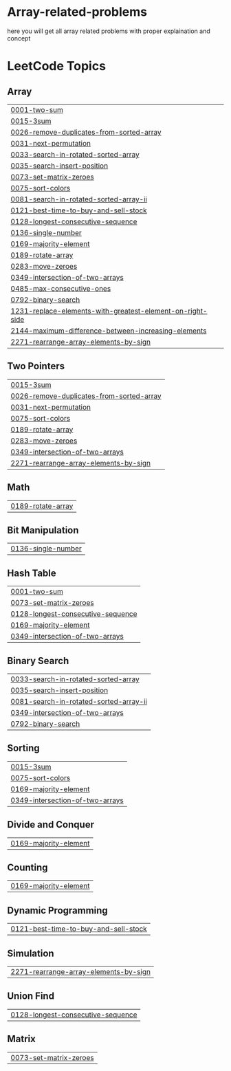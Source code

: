 # Array-related-problems
here you will get all array related problems with proper explaination and concept 

<!---LeetCode Topics Start-->
# LeetCode Topics
## Array
|  |
| ------- |
| [0001-two-sum](https://github.com/Shrayash-hub/Array-related-problems/tree/master/0001-two-sum) |
| [0015-3sum](https://github.com/Shrayash-hub/Array-related-problems/tree/master/0015-3sum) |
| [0026-remove-duplicates-from-sorted-array](https://github.com/Shrayash-hub/Array-related-problems/tree/master/0026-remove-duplicates-from-sorted-array) |
| [0031-next-permutation](https://github.com/Shrayash-hub/Array-related-problems/tree/master/0031-next-permutation) |
| [0033-search-in-rotated-sorted-array](https://github.com/Shrayash-hub/Array-related-problems/tree/master/0033-search-in-rotated-sorted-array) |
| [0035-search-insert-position](https://github.com/Shrayash-hub/Array-related-problems/tree/master/0035-search-insert-position) |
| [0073-set-matrix-zeroes](https://github.com/Shrayash-hub/Array-related-problems/tree/master/0073-set-matrix-zeroes) |
| [0075-sort-colors](https://github.com/Shrayash-hub/Array-related-problems/tree/master/0075-sort-colors) |
| [0081-search-in-rotated-sorted-array-ii](https://github.com/Shrayash-hub/Array-related-problems/tree/master/0081-search-in-rotated-sorted-array-ii) |
| [0121-best-time-to-buy-and-sell-stock](https://github.com/Shrayash-hub/Array-related-problems/tree/master/0121-best-time-to-buy-and-sell-stock) |
| [0128-longest-consecutive-sequence](https://github.com/Shrayash-hub/Array-related-problems/tree/master/0128-longest-consecutive-sequence) |
| [0136-single-number](https://github.com/Shrayash-hub/Array-related-problems/tree/master/0136-single-number) |
| [0169-majority-element](https://github.com/Shrayash-hub/Array-related-problems/tree/master/0169-majority-element) |
| [0189-rotate-array](https://github.com/Shrayash-hub/Array-related-problems/tree/master/0189-rotate-array) |
| [0283-move-zeroes](https://github.com/Shrayash-hub/Array-related-problems/tree/master/0283-move-zeroes) |
| [0349-intersection-of-two-arrays](https://github.com/Shrayash-hub/Array-related-problems/tree/master/0349-intersection-of-two-arrays) |
| [0485-max-consecutive-ones](https://github.com/Shrayash-hub/Array-related-problems/tree/master/0485-max-consecutive-ones) |
| [0792-binary-search](https://github.com/Shrayash-hub/Array-related-problems/tree/master/0792-binary-search) |
| [1231-replace-elements-with-greatest-element-on-right-side](https://github.com/Shrayash-hub/Array-related-problems/tree/master/1231-replace-elements-with-greatest-element-on-right-side) |
| [2144-maximum-difference-between-increasing-elements](https://github.com/Shrayash-hub/Array-related-problems/tree/master/2144-maximum-difference-between-increasing-elements) |
| [2271-rearrange-array-elements-by-sign](https://github.com/Shrayash-hub/Array-related-problems/tree/master/2271-rearrange-array-elements-by-sign) |
## Two Pointers
|  |
| ------- |
| [0015-3sum](https://github.com/Shrayash-hub/Array-related-problems/tree/master/0015-3sum) |
| [0026-remove-duplicates-from-sorted-array](https://github.com/Shrayash-hub/Array-related-problems/tree/master/0026-remove-duplicates-from-sorted-array) |
| [0031-next-permutation](https://github.com/Shrayash-hub/Array-related-problems/tree/master/0031-next-permutation) |
| [0075-sort-colors](https://github.com/Shrayash-hub/Array-related-problems/tree/master/0075-sort-colors) |
| [0189-rotate-array](https://github.com/Shrayash-hub/Array-related-problems/tree/master/0189-rotate-array) |
| [0283-move-zeroes](https://github.com/Shrayash-hub/Array-related-problems/tree/master/0283-move-zeroes) |
| [0349-intersection-of-two-arrays](https://github.com/Shrayash-hub/Array-related-problems/tree/master/0349-intersection-of-two-arrays) |
| [2271-rearrange-array-elements-by-sign](https://github.com/Shrayash-hub/Array-related-problems/tree/master/2271-rearrange-array-elements-by-sign) |
## Math
|  |
| ------- |
| [0189-rotate-array](https://github.com/Shrayash-hub/Array-related-problems/tree/master/0189-rotate-array) |
## Bit Manipulation
|  |
| ------- |
| [0136-single-number](https://github.com/Shrayash-hub/Array-related-problems/tree/master/0136-single-number) |
## Hash Table
|  |
| ------- |
| [0001-two-sum](https://github.com/Shrayash-hub/Array-related-problems/tree/master/0001-two-sum) |
| [0073-set-matrix-zeroes](https://github.com/Shrayash-hub/Array-related-problems/tree/master/0073-set-matrix-zeroes) |
| [0128-longest-consecutive-sequence](https://github.com/Shrayash-hub/Array-related-problems/tree/master/0128-longest-consecutive-sequence) |
| [0169-majority-element](https://github.com/Shrayash-hub/Array-related-problems/tree/master/0169-majority-element) |
| [0349-intersection-of-two-arrays](https://github.com/Shrayash-hub/Array-related-problems/tree/master/0349-intersection-of-two-arrays) |
## Binary Search
|  |
| ------- |
| [0033-search-in-rotated-sorted-array](https://github.com/Shrayash-hub/Array-related-problems/tree/master/0033-search-in-rotated-sorted-array) |
| [0035-search-insert-position](https://github.com/Shrayash-hub/Array-related-problems/tree/master/0035-search-insert-position) |
| [0081-search-in-rotated-sorted-array-ii](https://github.com/Shrayash-hub/Array-related-problems/tree/master/0081-search-in-rotated-sorted-array-ii) |
| [0349-intersection-of-two-arrays](https://github.com/Shrayash-hub/Array-related-problems/tree/master/0349-intersection-of-two-arrays) |
| [0792-binary-search](https://github.com/Shrayash-hub/Array-related-problems/tree/master/0792-binary-search) |
## Sorting
|  |
| ------- |
| [0015-3sum](https://github.com/Shrayash-hub/Array-related-problems/tree/master/0015-3sum) |
| [0075-sort-colors](https://github.com/Shrayash-hub/Array-related-problems/tree/master/0075-sort-colors) |
| [0169-majority-element](https://github.com/Shrayash-hub/Array-related-problems/tree/master/0169-majority-element) |
| [0349-intersection-of-two-arrays](https://github.com/Shrayash-hub/Array-related-problems/tree/master/0349-intersection-of-two-arrays) |
## Divide and Conquer
|  |
| ------- |
| [0169-majority-element](https://github.com/Shrayash-hub/Array-related-problems/tree/master/0169-majority-element) |
## Counting
|  |
| ------- |
| [0169-majority-element](https://github.com/Shrayash-hub/Array-related-problems/tree/master/0169-majority-element) |
## Dynamic Programming
|  |
| ------- |
| [0121-best-time-to-buy-and-sell-stock](https://github.com/Shrayash-hub/Array-related-problems/tree/master/0121-best-time-to-buy-and-sell-stock) |
## Simulation
|  |
| ------- |
| [2271-rearrange-array-elements-by-sign](https://github.com/Shrayash-hub/Array-related-problems/tree/master/2271-rearrange-array-elements-by-sign) |
## Union Find
|  |
| ------- |
| [0128-longest-consecutive-sequence](https://github.com/Shrayash-hub/Array-related-problems/tree/master/0128-longest-consecutive-sequence) |
## Matrix
|  |
| ------- |
| [0073-set-matrix-zeroes](https://github.com/Shrayash-hub/Array-related-problems/tree/master/0073-set-matrix-zeroes) |
<!---LeetCode Topics End-->